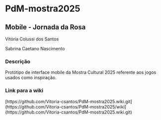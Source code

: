 # PdM-mostra2025

<h2>Mobile - Jornada da Rosa</h2>
<p>Vitória Colussi dos Santos</p>
<p>Sabrina Caetano Nascimento</p>
<h3>Descrição</h3>
<p>Protótipo de interface mobile da Mostra Cultural 2025 referente aos jogos usados como inspiração.</p>
<h3>Link para a wiki</h3>
<p>[https://github.com/Vitoria-csantos/PdM-mostra2025.wiki.git](https://github.com/Vitoria-csantos/PdM-mostra2025/wiki](https://github.com/Vitoria-csantos/PdM-mostra2025.wiki.git)</p>
